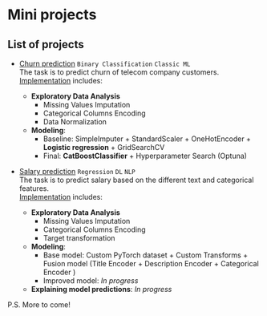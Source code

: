# Mini projects

## List of projects

* [Churn prediction](https://nbviewer.org/github/Extremesarova/mini_projects/blob/main/churn/churn_prediction_front.ipynb) `Binary Classification` `Classic ML`  
The task is to predict churn of telecom company customers.  
[Implementation](https://github.com/Extremesarova/mini_projects/tree/main/churn) includes:
  * **Exploratory Data Analysis**
    * Missing Values Imputation
    * Categorical Columns Encoding
    * Data Normalization
  * **Modeling**:
    * Baseline: SimpleImputer + StandardScaler + OneHotEncoder + **Logistic regression** + GridSearchCV
    * Final: **CatBoostClassifier** + Hyperparameter Search (Optuna)

* [Salary prediction](https://nbviewer.org/github/Extremesarova/mini_projects/blob/main/salary_prediction/salary_prediction.ipynb) `Regression` `DL` `NLP`  
The task is to predict salary based on the different text and categorical features.  
[Implementation](https://github.com/Extremesarova/mini_projects/tree/main/salary_prediction) includes:
  * **Exploratory Data Analysis**
    * Missing Values Imputation
    * Categorical Columns Encoding
    * Target transformation
  * **Modeling**:
    * Base model: Custom PyTorch dataset + Custom Transforms + Fusion model (Title Encoder + Description Encoder + Categorical Encoder )
    * Improved model: *In progress*
  * **Explaining model predictions**: *In progress*

P.S. More to come!
